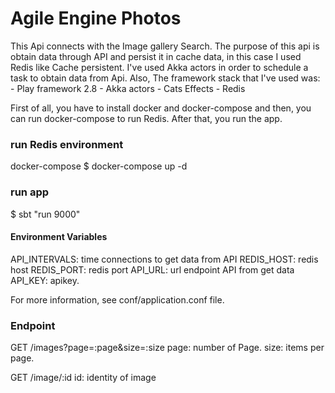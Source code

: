 # Agile Engine Photos
This Api connects with the Image gallery Search.
The purpose of this api is obtain data through API and persist it in cache data, in this case I used Redis
like Cache persistent.
I've used Akka actors in order to schedule a task to obtain data from Api.
Also, The framework stack that I've used was:
    - Play framework 2.8
    - Akka actors
    - Cats Effects
    - Redis

First of all, you have to install docker and docker-compose and then, you can run docker-compose to run Redis.
After that, you run the app.

### run Redis environment
docker-compose $ docker-compose up -d

### run app
$ sbt "run 9000"

#### Environment Variables
API_INTERVALS: time connections to get data from API
REDIS_HOST: redis host
REDIS_PORT: redis port
API_URL: url endpoint API from get data
API_KEY: apikey.

For more information, see conf/application.conf file.


### Endpoint
GET         /images?page=:page&size=:size 
page: number of Page.
size: items per page.

GET         /image/:id
id: identity of image  

